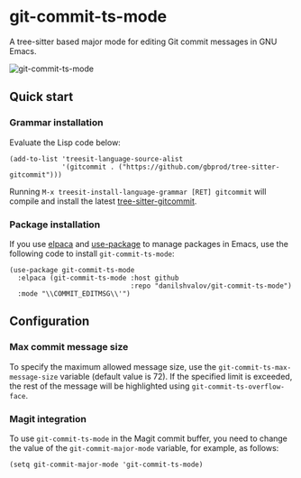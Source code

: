# git-commit-ts-mode

A tree-sitter based major mode for editing Git commit messages in GNU Emacs.

![git-commit-ts-mode](https://github.com/danilshvalov/git-commit-ts-mode/assets/57654917/b5292190-651d-4794-abe1-6ac9702142ec)

## Quick start

### Grammar installation

Evaluate the Lisp code below:

```elisp
(add-to-list 'treesit-language-source-alist
             '(gitcommit . ("https://github.com/gbprod/tree-sitter-gitcommit")))
```

Running `M-x treesit-install-language-grammar [RET] gitcommit` will compile and
install the latest [tree-sitter-gitcommit](https://github.com/gbprod/tree-sitter-gitcommit).

### Package installation

If you use [elpaca](https://github.com/progfolio/elpaca) and [use-package](https://github.com/jwiegley/use-package) to manage packages in Emacs, use the following code to install `git-commit-ts-mode`:

```elisp
(use-package git-commit-ts-mode
  :elpaca (git-commit-ts-mode :host github
                              :repo "danilshvalov/git-commit-ts-mode")
  :mode "\\COMMIT_EDITMSG\\'")
```

## Configuration

### Max commit message size

To specify the maximum allowed message size, use the `git-commit-ts-max-message-size` variable (default value is 72). If the specified limit is exceeded, the rest of the message will be highlighted using `git-commit-ts-overflow-face`.

### Magit integration

To use `git-commit-ts-mode` in the Magit commit buffer, you need to change the value of the `git-commit-major-mode` variable, for example, as follows:

```elisp
(setq git-commit-major-mode 'git-commit-ts-mode)
```
